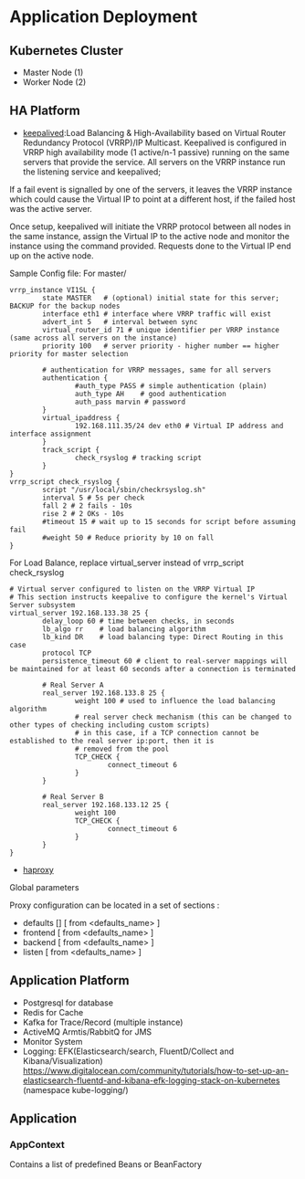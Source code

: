 # Application Deployment

## Kubernetes Cluster
- Master Node (1)
- Worker Node (2)

## HA Platform
- [keepalived](https://github.com/acassen/keepalived):Load Balancing & High-Availability based on Virtual Router Redundancy Protocol (VRRP)/IP Multicast.
Keepalived is configured in VRRP high availability mode (1 active/n-1 passive) running on the same servers that provide the service. All servers on the VRRP instance run the listening service and keepalived;

If a fail event is signalled by one of the servers, it leaves the VRRP instance which could cause the Virtual IP to point at a different host, if the failed host was the active server.

Once setup, keepalived will initiate the VRRP protocol between all nodes in the same instance, assign the Virtual IP to the active node and monitor the instance using the command provided. Requests done to the Virtual IP end up on the active node.

Sample Config file: For master/
```
vrrp_instance VI1SL {
        state MASTER   # (optional) initial state for this server; BACKUP for the backup nodes
        interface eth1 # interface where VRRP traffic will exist
        advert_int 5   # interval between sync
        virtual_router_id 71 # unique identifier per VRRP instance (same across all servers on the instance)
        priority 100   # server priority - higher number == higher priority for master selection

        # authentication for VRRP messages, same for all servers
        authentication {
                #auth_type PASS # simple authentication (plain)
                auth_type AH    # good authentication
                auth_pass marvin # password
        }
        virtual_ipaddress {
                192.168.111.35/24 dev eth0 # Virtual IP address and interface assignment
        }
        track_script {
                check_rsyslog # tracking script
        }
}
vrrp_script check_rsyslog {
        script "/usr/local/sbin/checkrsyslog.sh"
        interval 5 # 5s per check
        fall 2 # 2 fails - 10s
        rise 2 # 2 OKs - 10s
        #timeout 15 # wait up to 15 seconds for script before assuming fail
        #weight 50 # Reduce priority by 10 on fall
}
```
For Load Balance, replace virtual_server instead of vrrp_script check_rsyslog
```
# Virtual server configured to listen on the VRRP Virtual IP
# This section instructs keepalive to configure the kernel's Virtual Server subsystem
virtual_server 192.168.133.38 25 {
        delay_loop 60 # time between checks, in seconds
        lb_algo rr    # load balancing algorithm
        lb_kind DR    # load balancing type: Direct Routing in this case
        protocol TCP
        persistence_timeout 60 # client to real-server mappings will be maintained for at least 60 seconds after a connection is terminated

        # Real Server A
        real_server 192.168.133.8 25 {
                weight 100 # used to influence the load balancing algorithm
                # real server check mechanism (this can be changed to other types of checking including custom scripts)
                # in this case, if a TCP connection cannot be established to the real server ip:port, then it is
                # removed from the pool
                TCP_CHECK {
                        connect_timeout 6
                }
        }

        # Real Server B
        real_server 192.168.133.12 25 {
                weight 100
                TCP_CHECK {
                        connect_timeout 6
                }
        }
}
```
- [haproxy](http://www.haproxy.org/)

Global parameters

Proxy configuration can be located in a set of sections :
- defaults [<name>] [ from <defaults_name> ]
- frontend <name>   [ from <defaults_name> ]
- backend  <name>   [ from <defaults_name> ]
- listen   <name>   [ from <defaults_name> ]
  
## Application Platform
- Postgresql for database
- Redis for Cache
- Kafka for Trace/Record (multiple instance)
- ActiveMQ Armtis/RabbitQ for JMS
- Monitor System
- Logging: EFK(Elasticsearch/search, FluentD/Collect and Kibana/Visualization) 
https://www.digitalocean.com/community/tutorials/how-to-set-up-an-elasticsearch-fluentd-and-kibana-efk-logging-stack-on-kubernetes
(namespace kube-logging/)

## Application

  
### AppContext
Contains a list of predefined Beans or BeanFactory  
